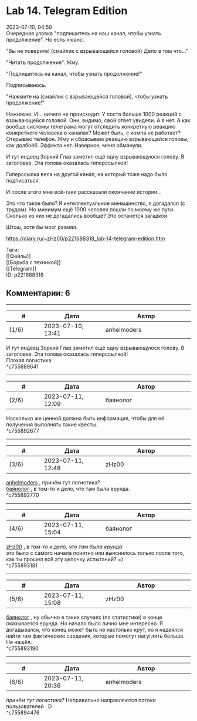 Lab 14. Telegram Edition
========================

  
2023-07-10, 04:50  
 Очередная уловка "подпишитесь на наш канал, чтобы узнать продолжение". Но есть нюанс.   
   
 "Вы не поверите! (смайлик с взрывающейся головой) Дело в том что..."   
   
 "Читать продолжение". Жму.   
   
 "Подпишитесь на канал, чтобы узнать продолжение!"   
   
 Подписываюсь.   
   
 "Нажмите на (смайлик с взрывающейся головой), чтобы узнать продолжение!"   
   
 Нажимаю. И... ничего не происходит. У поста больше 1000 реакций с взрывающейся головой. Они, видимо, свой ответ увидели. А я нет. А как вообще системы телеграма могут отследить конкретную реакцию конкретного человека в каналах? Может быть, с компа не работает? Открываю телефон. Жму и сбрасываю реакцию взрывающейся головы, как долбоёб. Эффекта нет. Наверное, меня обманули.   
   
 И тут индеец Зоркий Глаз заметил ещё одну взрывающуюся голову. В заголовке. Эта голова оказалась гиперссылкой!   
   
 Гиперссылка вела на другой канал, на который тоже надо было подписаться.   
   
 И после этого мне всё-таки рассказали окончание истории...   
   
 Это что такое было? Я интеллектуальное меньшинство, я догадался (с трудом). Но минимум ещё 1000 человек пошли по моему же пути. Сколько из них не догадались вообще? Это останется загадкой.   
   
 Штош, хотя бы мозг размял.   
  
<https://diary.ru/~zHz00/p221688318_lab-14-telegram-edition.htm>  
  
Теги:  
[[Фейлы]]  
[[Борьба с техникой]]  
[[Telegram]]  
ID: p221688318  


Комментарии: 6
--------------

  


---



|         #         |              Дата              |                     Автор                     |           ID           |
| --- | --- | --- | --- |
| (1/6) | 2023-07-10, 13:41 | anhelmoders | c755889641 |

  
  И тут индеец Зоркий Глаз заметил ещё одну взрывающуюся голову. В заголовке. Эта голова оказалась гиперссылкой!    
 Плохая логистика   
 ^c755889641

---



|         #         |              Дата              |                     Автор                     |           ID           |
| --- | --- | --- | --- |
| (2/6) | 2023-07-11, 12:09 | баянолог | c755892677 |

  
 Насколько же ценной должна быть информация, чтобы для её получения выполнять такие квесты.   
 ^c755892677

---



|         #         |              Дата              |                     Автор                     |           ID           |
| --- | --- | --- | --- |
| (3/6) | 2023-07-11, 12:48 | zHz00 | c755892770 |

  
  [anhelmoders](https://anhelmoders.diary.ru "No plans. Only wonders.")  , причём тут логистика?   
  [баянолог](https://x509.diary.ru "Розенкрейцлянд. Розенкрейцвилль. Розенкрейцштрассе.")  , в том-то и дело, что там была ерунда.   
 ^c755892770

---



|         #         |              Дата              |                     Автор                     |           ID           |
| --- | --- | --- | --- |
| (4/6) | 2023-07-11, 15:04 | баянолог | c755893181 |

  
  [zHz00](https://zHz00.diary.ru "Untitled")  ,  *в том-то и дело, что там была ерунда*    
 это было с самого начала понятно или выяснилось только после того, как ты прошел всё эту цепочку испытаний? =)   
 ^c755893181

---



|         #         |              Дата              |                     Автор                     |           ID           |
| --- | --- | --- | --- |
| (5/6) | 2023-07-11, 15:08 | zHz00 | c755893190 |

  
  [баянолог](https://x509.diary.ru "Розенкрейцлянд. Розенкрейцвилль. Розенкрейцштрассе.")  , ну обычно в таких случаях (по статистике) в конце оказывается ерунда. Но начало было лично мне интересно. Я догадывался, что конец может быть не настолько крут, но я надеялся найти там фактические сведения, которые помогут нагуглить больше. Не нашёл.   
 ^c755893190

---



|         #         |              Дата              |                     Автор                     |           ID           |
| --- | --- | --- | --- |
| (6/6) | 2023-07-11, 20:36 | anhelmoders | c755894476 |

  
  *причём тут логистика?*  Неправильно направляются потоки пользователей : D   
 ^c755894476